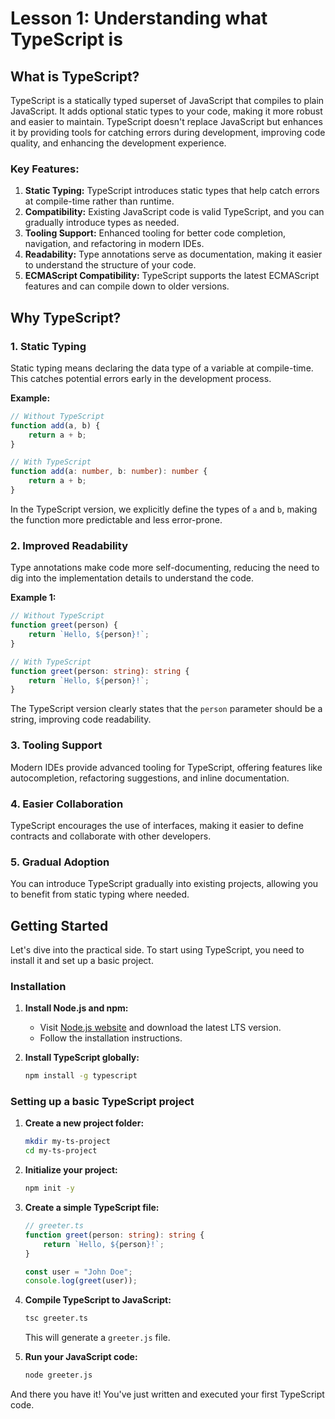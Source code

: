 # Lesson 1: Understanding what TypeScript is

## What is TypeScript?

TypeScript is a statically typed superset of JavaScript that compiles to plain JavaScript. It adds optional static types to your code, making it more robust and easier to maintain. TypeScript doesn't replace JavaScript but enhances it by providing tools for catching errors during development, improving code quality, and enhancing the development experience.

### Key Features:

1. **Static Typing:** TypeScript introduces static types that help catch errors at compile-time rather than runtime.
2. **Compatibility:** Existing JavaScript code is valid TypeScript, and you can gradually introduce types as needed.
3. **Tooling Support:** Enhanced tooling for better code completion, navigation, and refactoring in modern IDEs.
4. **Readability:** Type annotations serve as documentation, making it easier to understand the structure of your code.
5. **ECMAScript Compatibility:** TypeScript supports the latest ECMAScript features and can compile down to older versions.

## Why TypeScript?

### 1. Static Typing

Static typing means declaring the data type of a variable at compile-time. This catches potential errors early in the development process.

**Example:**
```typescript
// Without TypeScript
function add(a, b) {
    return a + b;
}

// With TypeScript
function add(a: number, b: number): number {
    return a + b;
}
```

In the TypeScript version, we explicitly define the types of `a` and `b`, making the function more predictable and less error-prone.

### 2. Improved Readability

Type annotations make code more self-documenting, reducing the need to dig into the implementation details to understand the code.

**Example 1:**
```typescript
// Without TypeScript
function greet(person) {
    return `Hello, ${person}!`;
}

// With TypeScript
function greet(person: string): string {
    return `Hello, ${person}!`;
}
```

The TypeScript version clearly states that the `person` parameter should be a string, improving code readability.

### 3. Tooling Support

Modern IDEs provide advanced tooling for TypeScript, offering features like autocompletion, refactoring suggestions, and inline documentation.

### 4. Easier Collaboration

TypeScript encourages the use of interfaces, making it easier to define contracts and collaborate with other developers.

### 5. Gradual Adoption

You can introduce TypeScript gradually into existing projects, allowing you to benefit from static typing where needed.

## Getting Started

Let's dive into the practical side. To start using TypeScript, you need to install it and set up a basic project.

### Installation

1. **Install Node.js and npm:**
   - Visit [Node.js website](https://nodejs.org/) and download the latest LTS version.
   - Follow the installation instructions.

2. **Install TypeScript globally:**
   ```bash
   npm install -g typescript
   ```

### Setting up a basic TypeScript project

1. **Create a new project folder:**
   ```bash
   mkdir my-ts-project
   cd my-ts-project
   ```

2. **Initialize your project:**
   ```bash
   npm init -y
   ```

3. **Create a simple TypeScript file:**
   ```typescript
   // greeter.ts
   function greet(person: string): string {
       return `Hello, ${person}!`;
   }

   const user = "John Doe";
   console.log(greet(user));
   ```

4. **Compile TypeScript to JavaScript:**
   ```bash
   tsc greeter.ts
   ```

   This will generate a `greeter.js` file.

5. **Run your JavaScript code:**
   ```bash
   node greeter.js
   ```

And there you have it! You've just written and executed your first TypeScript code.